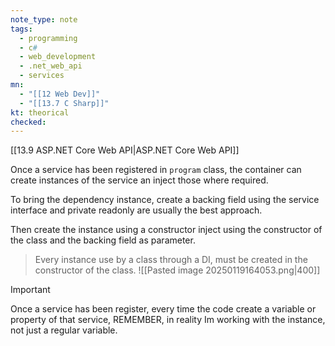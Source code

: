 ```yaml
---
note_type: note
tags:
  - programming
  - c#
  - web_development
  - .net_web_api
  - services
mn:
  - "[[12 Web Dev]]"
  - "[[13.7 C Sharp]]"
kt: theorical
checked:
---
```

[[13.9 ASP.NET Core Web API|ASP.NET Core Web API]]

Once a service has been registered in `program` class, the container can create instances of the service an inject those where required. 

To bring the dependency instance, create a backing field using the service interface and private readonly are usually the best approach. 

Then create the instance using a constructor inject using the constructor of the class and the backing field as parameter.  

>Every instance use by a class through a DI, must be created in the constructor of the class. 
![[Pasted image 20250119164053.png|400]]


>[!important]
>Once a service has been register, every time the code create a variable or property of that service, REMEMBER, in reality Im working with the instance, not just a regular variable. 